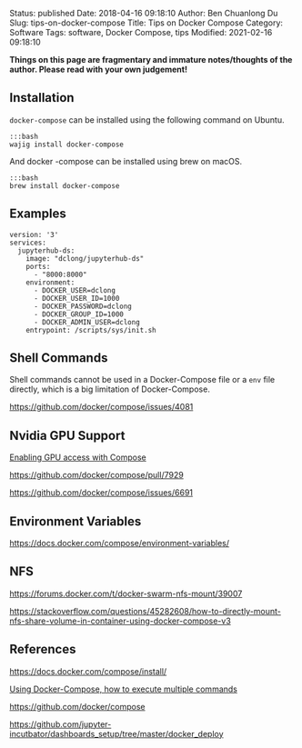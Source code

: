 Status: published
Date: 2018-04-16 09:18:10
Author: Ben Chuanlong Du
Slug: tips-on-docker-compose
Title: Tips on Docker Compose
Category: Software
Tags: software, Docker Compose, tips
Modified: 2021-02-16 09:18:10

**Things on this page are fragmentary and immature notes/thoughts of the author. Please read with your own judgement!**


## Installation

`docker-compose` can be installed using the following command on Ubuntu.

    :::bash
    wajig install docker-compose

And docker -compose can be installed using brew on macOS.

    :::bash
    brew install docker-compose

## Examples

```
version: '3'
services:
  jupyterhub-ds:
    image: "dclong/jupyterhub-ds"
    ports:
      - "8000:8000"
    environment:
      - DOCKER_USER=dclong
      - DOCKER_USER_ID=1000
      - DOCKER_PASSWORD=dclong
      - DOCKER_GROUP_ID=1000
      - DOCKER_ADMIN_USER=dclong
    entrypoint: /scripts/sys/init.sh
```

## Shell Commands

Shell commands cannot be used in a Docker-Compose file or a `env` file directly,
which is a big limitation of Docker-Compose.

https://github.com/docker/compose/issues/4081

## Nvidia GPU Support 

[Enabling GPU access with Compose](https://docs.docker.com/compose/gpu-support/)

https://github.com/docker/compose/pull/7929

https://github.com/docker/compose/issues/6691

## Environment Variables

https://docs.docker.com/compose/environment-variables/

## NFS

https://forums.docker.com/t/docker-swarm-nfs-mount/39007

https://stackoverflow.com/questions/45282608/how-to-directly-mount-nfs-share-volume-in-container-using-docker-compose-v3

## References

https://docs.docker.com/compose/install/

[Using Docker-Compose, how to execute multiple commands](https://stackoverflow.com/questions/30063907/using-docker-compose-how-to-execute-multiple-commands)

https://github.com/docker/compose

https://github.com/jupyter-incutbator/dashboards_setup/tree/master/docker_deploy
